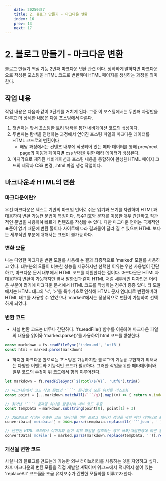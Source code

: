 ```yaml
---
    date: 20250327
    title: 2. 블로그 만들기 - 마크다운 변환
    index: 16
    prev: 13
    next: 17
---
```


# 2. 블로그 만들기 - 마크다운 변환
블로그 만들기 핵심 기능 2번째 마크다운 변환 관련 이다.
정확하게 말하자면 마크다운으로 작성된 포스팅을 HTML 코드로 변환하며 HTML 페이지를 생성하는 과정을 의미한다.

## 작업 내용
작업 내용은 다음과 같이 3단계를 거치게 된다. 그중 이 포스팅에서는 두번째 과정만을 다루고 더 상세한 내용은 다음 포스팅에서 다룬다.

1. 첫번째는 앞서 포스팅한 트리 탐색을 통한 네비게이션 코드의 생성이다.
2. 두번째는 탐색을 진행하는 과정에서 얻어진 포스팅 파일의 마크다운 데이터를 HTML 코드로의 변환이다
    - 해당 과정에서는 컨텐츠 내부에 작성되어 있는 메타 데이터를 통해 prev/next page의 이동과 페이지별 css 변경을 위한 메타 데이터가 생성된다.
3. 마지막으로 제작된 네비게이션과 포스팅 내용을 통합하여 완성된 HTML 페이지 코드의 제작과 CSS 변경, .html 파일 생성 작업이다.

## 마크다운과 HTML의 변환
### 마크다운이란?
우선 마크다운은 텍스트 기반의 마크업 언어로 쉬운 읽기과 쓰기를 지원하며 HTML과 대응하여 변환 가능한 문법이 특징이다.
특수기호와 문자를 이용한 매우 간단하고 직관적인 문법을 사용하여 빠르게 컨텐츠를 작성할 수 있다.
다만 마크다운 언어는 국제적인 표준이 없기 때문에 변환 툴이나 사이트에 따라 결과물이 달라 질 수 있으며 HTML 보다는 세부적인 부분에 대해서는 표현이 불가능 하다.

### 변환 모듈
나는 다양한 마크다운 변환 모듈를 사용해 본 결과 최종적으로 'marked' 모듈를 사용하고 있다. 대부분의 모듈이 비슷한 성능을 제공하지만 선택한 이유는 우선 사용법이 간단하고, 마크다운 문서 내부에서 HTML 코드를 지원한다는 점이다.
마크다운은 HTML과 대응하여 변환이 가능하지만 앞서 말한것과 같이 HTML 처럼 세부적인 디자인은 어려운 부분이 많기에 마크다운 문서에서 HTML 코드를 작성하는 경우가 종종 있다.
타 모듈에서는 HTML 태그의 '<', '>'를 특수기호로 인식해 HTML 문자 엔티티로 변환해버려 HTML 태그를 사용할 수 없었으나 'marked'에서는 정상적으로 변환이 가능하여 선택하게 되었다.

### 변환 코드
- 사실 변환 코드는 너무나 간단하다. 'fs.readFile()'함수를 이용하여 마크다운 파일의 내용을 읽어와 'marked.parse()'를 사용하여 html 코드를 생성한다.

```js
const markdown = fs.readFileSync('index.md', 'utf8')
const html = marked.parse(markdown)
```

- 하지만 마크다운 만으로는 포스팅은 가능하지만 블로그의 기능을 구현하기 위해서는 다양한 이벤트와 기능적인 코드가 필요하다. 그러한 작업을 위한 메타데이터와 일부 코드의 수정이 위 코드에서 함께 이루어진다.

~~~js
let markdown = fs.readFileSync(`${root}/${v}`, 'utf8').trim()

// 마크다운에서 코드 작성 문법인 '```' 문자열의 모든 위치를 리스트화
const point = [...markdown.matchAll(/```/g)].map((v) => { return v.index })

// 찾아낸 '```' 문자열 위치를 활용하여 내부 코드 추출
const tempData = markdown.substring(point[0], point[1] + 3)

// JSON으로 작성된 추출한 코드 데이터를 이후 블로그 페이지 생성을 위한 메타 데이터로 활용
convertData['metaData'] = JSON.parse(tempData.replaceAll('```json', '').replaceAll('```', ''))

// 변환된 HTML 코드에서 이미지와 같이 외부 파일을 참조하는 경우 배포/개발환경에 따른 알맞은 위치의 폴더를 참조하도록 코드 수정
convertData['mdFile'] = marked.parse(markdown.replace(tempData, '')).replaceAll(/(?<=")[^"]*(?=image)/g, `${json[process.env.NODE_ENV].url}/`)
~~~

### 개선될 변환 코드
사실 나의 블로그를 만드는데 가능한 외부 라이브러리를 사용하는 것을 지양하고 싶다. 차후 마크다운의 변환 모듈을 직접 개발할 계획이며 위코드에서 덕지덕지 붙어 있는 'replaceAll' 코드들을 조금 유지보수가 간편한 모듈화를 이루고자 한다.